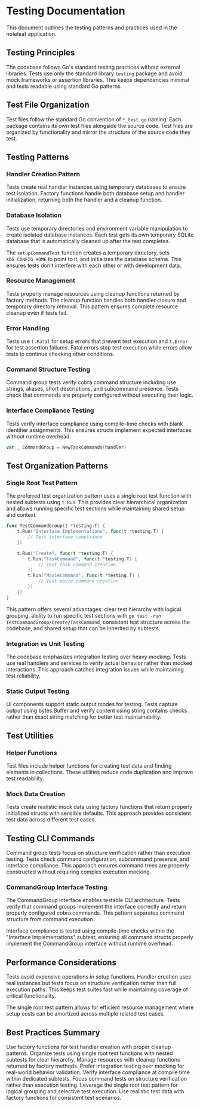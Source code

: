 # Testing Documentation

This document outlines the testing patterns and practices used in the noteleaf application.

## Testing Principles

The codebase follows Go's standard testing practices without external libraries. Tests use only the standard library `testing` package and avoid mock frameworks or assertion libraries. This keeps dependencies minimal and tests readable using standard Go patterns.

## Test File Organization

Test files follow the standard Go convention of `*_test.go` naming. Each package contains its own test files alongside the source code. Test files are organized by functionality and mirror the structure of the source code they test.

## Testing Patterns

### Handler Creation Pattern

Tests create real handler instances using temporary databases to ensure test isolation. Factory functions handle both database setup and handler initialization, returning both the handler and a cleanup function.

### Database Isolation

Tests use temporary directories and environment variable manipulation to create isolated database instances. Each test gets its own temporary SQLite database that is automatically cleaned up after the test completes.

The `setupCommandTest` function creates a temporary directory, sets `XDG_CONFIG_HOME` to point to it, and initializes the database schema. This ensures tests don't interfere with each other or with development data.

### Resource Management

Tests properly manage resources using cleanup functions returned by factory methods. The cleanup function handles both handler closure and temporary directory removal. This pattern ensures complete resource cleanup even if tests fail.

### Error Handling

Tests use `t.Fatal` for setup errors that prevent test execution and `t.Error` for test assertion failures. Fatal errors stop test execution while errors allow tests to continue checking other conditions.

### Command Structure Testing

Command group tests verify cobra command structure including use strings, aliases, short descriptions, and subcommand presence. Tests check that commands are properly configured without executing their logic.

### Interface Compliance Testing

Tests verify interface compliance using compile-time checks with blank identifier assignments. This ensures structs implement expected interfaces without runtime overhead.

```go
var _ CommandGroup = NewTaskCommands(handler)
```

## Test Organization Patterns

### Single Root Test Pattern

The preferred test organization pattern uses a single root test function with nested subtests using `t.Run`. This provides clear hierarchical organization and allows running specific test sections while maintaining shared setup and context.

```go
func TestCommandGroup(t *testing.T) {
    t.Run("Interface Implementations", func(t *testing.T) {
        // Test interface compliance
    })

    t.Run("Create", func(t *testing.T) {
        t.Run("TaskCommand", func(t *testing.T) {
            // Test task command creation
        })
        t.Run("MovieCommand", func(t *testing.T) {
            // Test movie command creation
        })
    })
}
```

This pattern offers several advantages: clear test hierarchy with logical grouping, ability to run specific test sections with `go test -run TestCommandGroup/Create/TaskCommand`, consistent test structure across the codebase, and shared setup that can be inherited by subtests.

### Integration vs Unit Testing

The codebase emphasizes integration testing over heavy mocking. Tests use real handlers and services to verify actual behavior rather than mocked interactions. This approach catches integration issues while maintaining test reliability.

### Static Output Testing

UI components support static output modes for testing. Tests capture output using bytes.Buffer and verify content using string contains checks rather than exact string matching for better test maintainability.

## Test Utilities

### Helper Functions

Test files include helper functions for creating test data and finding elements in collections. These utilities reduce code duplication and improve test readability.

### Mock Data Creation

Tests create realistic mock data using factory functions that return properly initialized structs with sensible defaults. This approach provides consistent test data across different test cases.

## Testing CLI Commands

Command group tests focus on structure verification rather than execution testing. Tests check command configuration, subcommand presence, and interface compliance. This approach ensures command trees are properly constructed without requiring complex execution mocking.

### CommandGroup Interface Testing

The CommandGroup interface enables testable CLI architecture. Tests verify that command groups implement the interface correctly and return properly configured cobra commands. This pattern separates command structure from command execution.

Interface compliance is tested using compile-time checks within the "Interface Implementations" subtest, ensuring all command structs properly implement the CommandGroup interface without runtime overhead.

## Performance Considerations

Tests avoid expensive operations in setup functions. Handler creation uses real instances but tests focus on structure verification rather than full execution paths. This keeps test suites fast while maintaining coverage of critical functionality.

The single root test pattern allows for efficient resource management where setup costs can be amortized across multiple related test cases.

## Best Practices Summary

Use factory functions for test handler creation with proper cleanup patterns. Organize tests using single root test functions with nested subtests for clear hierarchy. Manage resources with cleanup functions returned by factory methods. Prefer integration testing over mocking for real-world behavior validation. Verify interface compliance at compile time within dedicated subtests. Focus command tests on structure verification rather than execution testing. Leverage the single root test pattern for logical grouping and selective test execution. Use realistic test data with factory functions for consistent test scenarios.
